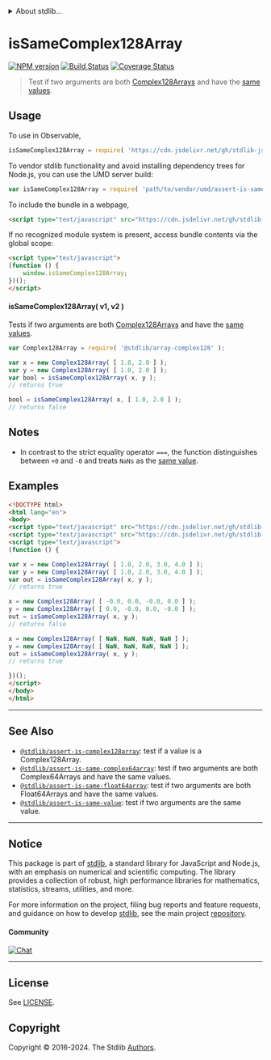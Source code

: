 <!--

@license Apache-2.0

Copyright (c) 2024 The Stdlib Authors.

Licensed under the Apache License, Version 2.0 (the "License");
you may not use this file except in compliance with the License.
You may obtain a copy of the License at

   http://www.apache.org/licenses/LICENSE-2.0

Unless required by applicable law or agreed to in writing, software
distributed under the License is distributed on an "AS IS" BASIS,
WITHOUT WARRANTIES OR CONDITIONS OF ANY KIND, either express or implied.
See the License for the specific language governing permissions and
limitations under the License.

-->


<details>
  <summary>
    About stdlib...
  </summary>
  <p>We believe in a future in which the web is a preferred environment for numerical computation. To help realize this future, we've built stdlib. stdlib is a standard library, with an emphasis on numerical and scientific computation, written in JavaScript (and C) for execution in browsers and in Node.js.</p>
  <p>The library is fully decomposable, being architected in such a way that you can swap out and mix and match APIs and functionality to cater to your exact preferences and use cases.</p>
  <p>When you use stdlib, you can be absolutely certain that you are using the most thorough, rigorous, well-written, studied, documented, tested, measured, and high-quality code out there.</p>
  <p>To join us in bringing numerical computing to the web, get started by checking us out on <a href="https://github.com/stdlib-js/stdlib">GitHub</a>, and please consider <a href="https://opencollective.com/stdlib">financially supporting stdlib</a>. We greatly appreciate your continued support!</p>
</details>

# isSameComplex128Array

[![NPM version][npm-image]][npm-url] [![Build Status][test-image]][test-url] [![Coverage Status][coverage-image]][coverage-url] <!-- [![dependencies][dependencies-image]][dependencies-url] -->

> Test if two arguments are both [Complex128Arrays][@stdlib/array/complex128] and have the [same values][@stdlib/assert/is-same-value].



<section class="usage">

## Usage

To use in Observable,

```javascript
isSameComplex128Array = require( 'https://cdn.jsdelivr.net/gh/stdlib-js/assert-is-same-complex128array@v0.2.2-umd/browser.js' )
```

To vendor stdlib functionality and avoid installing dependency trees for Node.js, you can use the UMD server build:

```javascript
var isSameComplex128Array = require( 'path/to/vendor/umd/assert-is-same-complex128array/index.js' )
```

To include the bundle in a webpage,

```html
<script type="text/javascript" src="https://cdn.jsdelivr.net/gh/stdlib-js/assert-is-same-complex128array@v0.2.2-umd/browser.js"></script>
```

If no recognized module system is present, access bundle contents via the global scope:

```html
<script type="text/javascript">
(function () {
    window.isSameComplex128Array;
})();
</script>
```

#### isSameComplex128Array( v1, v2 )

Tests if two arguments are both [Complex128Arrays][@stdlib/array/complex128] and have the [same values][@stdlib/assert/is-same-value].

```javascript
var Complex128Array = require( '@stdlib/array-complex128' );

var x = new Complex128Array( [ 1.0, 2.0 ] );
var y = new Complex128Array( [ 1.0, 2.0 ] );
var bool = isSameComplex128Array( x, y );
// returns true

bool = isSameComplex128Array( x, [ 1.0, 2.0 ] );
// returns false
```

</section>

<!-- /.usage -->

<section class="notes">

## Notes

-   In contrast to the strict equality operator `===`, the function distinguishes between `+0` and `-0` and treats `NaNs` as the [same value][@stdlib/assert/is-same-value].

</section>

<!-- /.notes -->

<section class="examples">

## Examples

<!-- eslint no-undef: "error" -->

```html
<!DOCTYPE html>
<html lang="en">
<body>
<script type="text/javascript" src="https://cdn.jsdelivr.net/gh/stdlib-js/array-complex128@umd/browser.js"></script>
<script type="text/javascript" src="https://cdn.jsdelivr.net/gh/stdlib-js/assert-is-same-complex128array@v0.2.2-umd/browser.js"></script>
<script type="text/javascript">
(function () {

var x = new Complex128Array( [ 1.0, 2.0, 3.0, 4.0 ] );
var y = new Complex128Array( [ 1.0, 2.0, 3.0, 4.0 ] );
var out = isSameComplex128Array( x, y );
// returns true

x = new Complex128Array( [ -0.0, 0.0, -0.0, 0.0 ] );
y = new Complex128Array( [ 0.0, -0.0, 0.0, -0.0 ] );
out = isSameComplex128Array( x, y );
// returns false

x = new Complex128Array( [ NaN, NaN, NaN, NaN ] );
y = new Complex128Array( [ NaN, NaN, NaN, NaN ] );
out = isSameComplex128Array( x, y );
// returns true

})();
</script>
</body>
</html>
```

</section>

<!-- /.examples -->

<!-- Section for related `stdlib` packages. Do not manually edit this section, as it is automatically populated. -->

<section class="related">

* * *

## See Also

-   <span class="package-name">[`@stdlib/assert-is-complex128array`][@stdlib/assert/is-complex128array]</span><span class="delimiter">: </span><span class="description">test if a value is a Complex128Array.</span>
-   <span class="package-name">[`@stdlib/assert-is-same-complex64array`][@stdlib/assert/is-same-complex64array]</span><span class="delimiter">: </span><span class="description">test if two arguments are both Complex64Arrays and have the same values.</span>
-   <span class="package-name">[`@stdlib/assert-is-same-float64array`][@stdlib/assert/is-same-float64array]</span><span class="delimiter">: </span><span class="description">test if two arguments are both Float64Arrays and have the same values.</span>
-   <span class="package-name">[`@stdlib/assert-is-same-value`][@stdlib/assert/is-same-value]</span><span class="delimiter">: </span><span class="description">test if two arguments are the same value.</span>

</section>

<!-- /.related -->

<!-- Section for all links. Make sure to keep an empty line after the `section` element and another before the `/section` close. -->


<section class="main-repo" >

* * *

## Notice

This package is part of [stdlib][stdlib], a standard library for JavaScript and Node.js, with an emphasis on numerical and scientific computing. The library provides a collection of robust, high performance libraries for mathematics, statistics, streams, utilities, and more.

For more information on the project, filing bug reports and feature requests, and guidance on how to develop [stdlib][stdlib], see the main project [repository][stdlib].

#### Community

[![Chat][chat-image]][chat-url]

---

## License

See [LICENSE][stdlib-license].


## Copyright

Copyright &copy; 2016-2024. The Stdlib [Authors][stdlib-authors].

</section>

<!-- /.stdlib -->

<!-- Section for all links. Make sure to keep an empty line after the `section` element and another before the `/section` close. -->

<section class="links">

[npm-image]: http://img.shields.io/npm/v/@stdlib/assert-is-same-complex128array.svg
[npm-url]: https://npmjs.org/package/@stdlib/assert-is-same-complex128array

[test-image]: https://github.com/stdlib-js/assert-is-same-complex128array/actions/workflows/test.yml/badge.svg?branch=v0.2.2
[test-url]: https://github.com/stdlib-js/assert-is-same-complex128array/actions/workflows/test.yml?query=branch:v0.2.2

[coverage-image]: https://img.shields.io/codecov/c/github/stdlib-js/assert-is-same-complex128array/main.svg
[coverage-url]: https://codecov.io/github/stdlib-js/assert-is-same-complex128array?branch=main

<!--

[dependencies-image]: https://img.shields.io/david/stdlib-js/assert-is-same-complex128array.svg
[dependencies-url]: https://david-dm.org/stdlib-js/assert-is-same-complex128array/main

-->

[chat-image]: https://img.shields.io/gitter/room/stdlib-js/stdlib.svg
[chat-url]: https://app.gitter.im/#/room/#stdlib-js_stdlib:gitter.im

[stdlib]: https://github.com/stdlib-js/stdlib

[stdlib-authors]: https://github.com/stdlib-js/stdlib/graphs/contributors

[umd]: https://github.com/umdjs/umd
[es-module]: https://developer.mozilla.org/en-US/docs/Web/JavaScript/Guide/Modules

[deno-url]: https://github.com/stdlib-js/assert-is-same-complex128array/tree/deno
[deno-readme]: https://github.com/stdlib-js/assert-is-same-complex128array/blob/deno/README.md
[umd-url]: https://github.com/stdlib-js/assert-is-same-complex128array/tree/umd
[umd-readme]: https://github.com/stdlib-js/assert-is-same-complex128array/blob/umd/README.md
[esm-url]: https://github.com/stdlib-js/assert-is-same-complex128array/tree/esm
[esm-readme]: https://github.com/stdlib-js/assert-is-same-complex128array/blob/esm/README.md
[branches-url]: https://github.com/stdlib-js/assert-is-same-complex128array/blob/main/branches.md

[stdlib-license]: https://raw.githubusercontent.com/stdlib-js/assert-is-same-complex128array/main/LICENSE

[@stdlib/array/complex128]: https://github.com/stdlib-js/array-complex128/tree/umd

[@stdlib/assert/is-same-value]: https://github.com/stdlib-js/assert-is-same-value/tree/umd

<!-- <related-links> -->

[@stdlib/assert/is-complex128array]: https://github.com/stdlib-js/assert-is-complex128array/tree/umd

[@stdlib/assert/is-same-complex64array]: https://github.com/stdlib-js/assert-is-same-complex64array/tree/umd

[@stdlib/assert/is-same-float64array]: https://github.com/stdlib-js/assert-is-same-float64array/tree/umd

<!-- </related-links> -->

</section>

<!-- /.links -->

